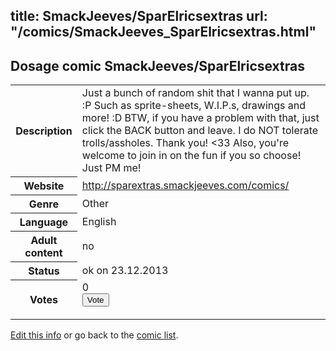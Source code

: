 title: SmackJeeves/SparElricsextras
url: "/comics/SmackJeeves_SparElricsextras.html"
---
Dosage comic SmackJeeves/SparElricsextras
-----------------------------------------

<p id="msg"></p>
<script type="text/javascript">
if (window.location.search === '?edit_info_mail=sent_ok') {
  var elem = document.getElementById("msg");
  elem.innerHTML = 'Edited information sucessfully sent for review, which is usually done daily. Thanks!';
  elem.className = 'ok';
}
</script>
<table class="comicinfo">
<tr>
<th>Description</th><td>Just a bunch of random shit that I wanna put up. :P Such as sprite-sheets, W.I.P.s, drawings and more! :D BTW, if you have a problem with that, just click the BACK button and leave. I do NOT tolerate trolls/assholes. Thank you! &lt;33 Also, you're welcome to join in on the fun if you so choose! Just PM me!</td>
</tr>
<tr>
<th>Website</th><td><a href="http://sparextras.smackjeeves.com/comics/">http://sparextras.smackjeeves.com/comics/</a></td>
</tr>
<tr>
<th>Genre</th><td>Other</td>
</tr>
<tr>
<th>Language</th><td>English</td>
</tr>
<tr>
<th>Adult content</th><td>no</td>
</tr>
<tr>
<th>Status</th><td>ok on 23.12.2013</td>
</tr>
<tr>
<th>Votes</th><td>0
<form action="http://gaecounter.appspot.com/count/" method="POST">
<input name="name" type="hidden" value="SmackJeeves_SparElricsextras"/>
<input name="uid" type="hidden" id="voteuid" value=""/>
<input type="submit" value="Vote"/>
</form>
</td>
</tr>
</table>
<script type="text/javascript">
var ua = navigator.userAgent;
document.getElementById("voteuid").value = ua.replace(/[^a-zA-Z0-9\._:]/g , "_");;
</script>

[Edit this info](SmackJeeves_SparElricsextras_edit.html) or go back to the [comic list](../comic-index.html).
